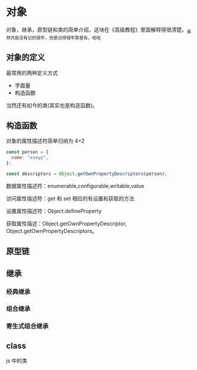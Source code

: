 # 对象

对象，继承，原型链和类的简单介绍，这块在《高级教程》里面解释得很清楚。<sub>虽然内容没有记的很牢，但是记得很牢那里有，哈哈</sub>

## 对象的定义

最常用的两种定义方式

- 字面量
- 构造函数

当然还有如今的类(其实也是构造函数)。

## 构造函数

对象的属性描述符简单归纳为 4+2

```js
const person = {
  name: "esmyy",
};

const descriptors = Object.getOwnPropertyDescriptors(person);
```

数据属性描述符：enumerable,configurable,writable,value

访问属性描述符：get 和 set 相应的有设置和获取的方法

设置属性描述符：Object.defineProperty

获取属性描述：Object.getOwnPropertyDescriptor, Object.getOwnPropertyDescriptors。

## 原型链

## 继承

### 经典继承

### 组合继承

### 寄生式组合继承

## class

js 中的类
